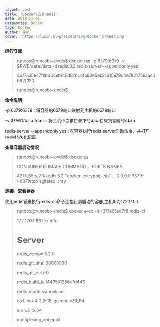 ```yaml
---
layout: post
title: 'Docker:安装Redis'
date: 2018-11-01
categories: Docker
tags: Docker
author: 李昕
cover: 'https://lixin.blog/assets/img/docker_banner.png'
---
```


**运行容器**

>runoob@runoob:~/redis$ docker run -p 6379:6379 -v $PWD/data:/data  -d redis:3.2 redis-server --appendonly yes
>
>43f7a65ec7f8bd64eb1c5d82bc4fb60e5eb31915979c4e7821759aac3b62f330
>
>runoob@runoob:~/redis$

**命令说明**

-p 6379:6379 : 将容器的6379端口映射到主机的6379端口

-v $PWD/data:/data : 将主机中当前目录下的data挂载到容器的/data

redis-server --appendonly yes : 在容器执行redis-server启动命令，并打开redis持久化配置

**查看容器启动情况**

>runoob@runoob:~/redis$ docker ps
>
>CONTAINER ID   IMAGE        COMMAND                 ...   PORTS                      NAMES
>
>43f7a65ec7f8   redis:3.2    "docker-entrypoint.sh"  ...   0.0.0.0:6379->6379/tcp     agitated_cray

**连接、查看容器**

使用redis镜像执行redis-cli命令连接到刚启动的容器,主机IP为172.17.0.1

>runoob@runoob:~/redis$ docker exec -it 43f7a65ec7f8 redis-cli
>
>172.17.0.1:6379> info
>
># Server
>
>redis_version:3.2.0
>
>redis_git_sha1:00000000
>
>redis_git_dirty:0
>
>redis_build_id:f449541256e7d446
>
>redis_mode:standalone
>
>os:Linux 4.2.0-16-generic x86_64
>
>arch_bits:64
>
>multiplexing_api:epoll